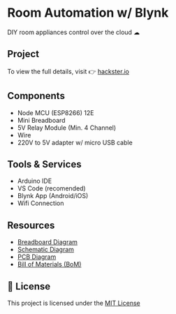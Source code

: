 # Room Automation w/ Blynk

DIY room appliances control over the cloud ☁

## Project

To view the full details, visit 👉 [hackster.io](https://www.hackster.io/)

## Components

- Node MCU (ESP8266) 12E
- Mini Breadboard
- 5V Relay Module (Min. 4 Channel)
- Wire
- 220V to 5V adapter w/ micro USB cable

## Tools & Services

- Arduino IDE
- VS Code (recomended)
- Blynk App (Android/iOS)
- Wifi Connection

## Resources

- [Breadboard Diagram](/resources/diagram.png)
- [Schematic Diagram](/resources/schematic.png)
- [PCB Diagram](/resources/pcb.png)
- [Bill of Materials (BoM)](/resources/BoM.html)

## 📝 License

This project is licensed under the [MIT License](/LICENSE)
